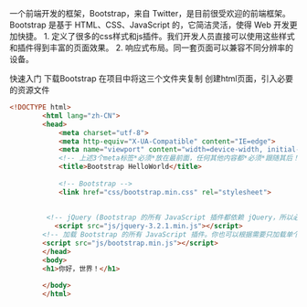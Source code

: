  一个前端开发的框架，Bootstrap，来自 Twitter，是目前很受欢迎的前端框架。Bootstrap 是基于 HTML、CSS、JavaScript 的，它简洁灵活，使得 Web 开发更加快捷。
    1. 定义了很多的css样式和js插件。我们开发人员直接可以使用这些样式和插件得到丰富的页面效果。
    2. 响应式布局。同一套页面可以兼容不同分辨率的设备。

快速入门
	下载Bootstrap
	在项目中将这三个文件夹复制
	创建html页面，引入必要的资源文件
```html
<!DOCTYPE html>
        <html lang="zh-CN">
        <head>
            <meta charset="utf-8">
            <meta http-equiv="X-UA-Compatible" content="IE=edge">
            <meta name="viewport" content="width=device-width, initial-scale=1">
            <!-- 上述3个meta标签*必须*放在最前面，任何其他内容都*必须*跟随其后！ -->
            <title>Bootstrap HelloWorld</title>
        
            <!-- Bootstrap -->
            <link href="css/bootstrap.min.css" rel="stylesheet">
        
        
         <!-- jQuery (Bootstrap 的所有 JavaScript 插件都依赖 jQuery，所以必须放在前边) -->
           <script src="js/jquery-3.2.1.min.js"></script>
        <!-- 加载 Bootstrap 的所有 JavaScript 插件。你也可以根据需要只加载单个插件。 -->
        <script src="js/bootstrap.min.js"></script>
        </head>
        <body>
        <h1>你好，世界！</h1>
        
        </body>
        </html>

```










